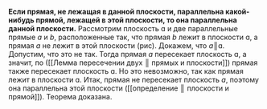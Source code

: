 **Если прямая, не лежащая в данной плоскости, параллельна какой-нибудь прямой, лежащей в этой плоскости, то она параллельна данной плоскости.**
Рассмотрим плоскость ɑ и две параллельные прямые *а* и *b*, расположенные так, что прямая *b* лежит в плоскости ɑ, а прямая *а* не лежит в этой плоскости (рис). Докажем, что *а*║ɑ.
Допустим, что это не так. Тогда прямая *а* пересекает плоскость ɑ, а значит, по ([[Лемма пересечении двух ║ прямых и плоскости]]) прямая также пересекает плоскость ɑ. Но это невозможно, так как прямая лежит в плоскости ɑ. Итак, прямая не пересекает плоскость *а*, поэтому она параллельна этой плоскости ([[определение ║ плоскости и прямой]]). Теорема доказана.